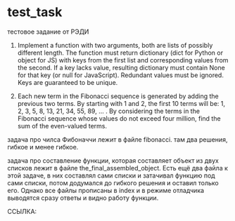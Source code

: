 # test_task

тестовое задание от РЭДИ

1.	Implement a function with two arguments, both are lists of possibly different length. The function must return dictionary (dict for Python or object for JS) with keys from the first list and corresponding values from the second. If a key lacks value, resulting dictionary must contain None for that key (or null for JavaScript). Redundant values must be ignored. Keys are guaranteed to be unique.

2.	Each new term in the Fibonacci sequence is generated by adding the previous two terms. By starting with 1 and 2, the first 10 terms will be: 1, 2, 3, 5, 8, 13, 21, 34, 55, 89, ... . By considering the terms in the Fibonacci sequence whose values do not exceed four million, find the sum of the even-valued terms.




задача про чилса Фибоначчи лежит в файле fibonacci. там два решения, гибкое и менее гибкое.

задача про составление функции, которая составляет объект из двух списков лежит в файле the_final_assembled_object. 
Есть ещё два файла к этой задаче, в них составлял сами списки и затачивал функцию под сами списки, потом додумался до гибкого решения и оставил только его. Однако все файлы прописаны в index и в режиме отладчика выводятся сразу ответы и видно работу функции.

ССЫЛКА: 
